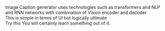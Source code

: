 Image Caption generator uses technologies such as transformers and NLP and RNN networks with combination of Vision encoder and decoder
<br>
This is simple in terms of UI but logically ultimate
<br>
Try this You will certainly learn something out of it.
